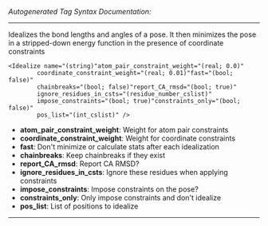 _Autogenerated Tag Syntax Documentation:_

---
Idealizes the bond lengths and angles of a pose. It then minimizes the pose in a stripped-down energy function in the presence of coordinate constraints

```
<Idealize name="(string)"atom_pair_constraint_weight="(real; 0.0)"
        coordinate_constraint_weight="(real; 0.01)"fast="(bool; false)"
        chainbreaks="(bool; false)"report_CA_rmsd="(bool; true)"
        ignore_residues_in_csts="(residue_number_cslist)"
        impose_constraints="(bool; true)"constraints_only="(bool; false)"
        pos_list="(int_cslist)" />
```

-   **atom_pair_constraint_weight**: Weight for atom pair constraints
-   **coordinate_constraint_weight**: Weight for coordinate constraints
-   **fast**: Don't minimize or calculate stats after each idealization
-   **chainbreaks**: Keep chainbreaks if they exist
-   **report_CA_rmsd**: Report CA RMSD?
-   **ignore_residues_in_csts**: Ignore these residues when applying constraints
-   **impose_constraints**: Impose constraints on the pose?
-   **constraints_only**: Only impose constraints and don't idealize
-   **pos_list**: List of positions to idealize

---
